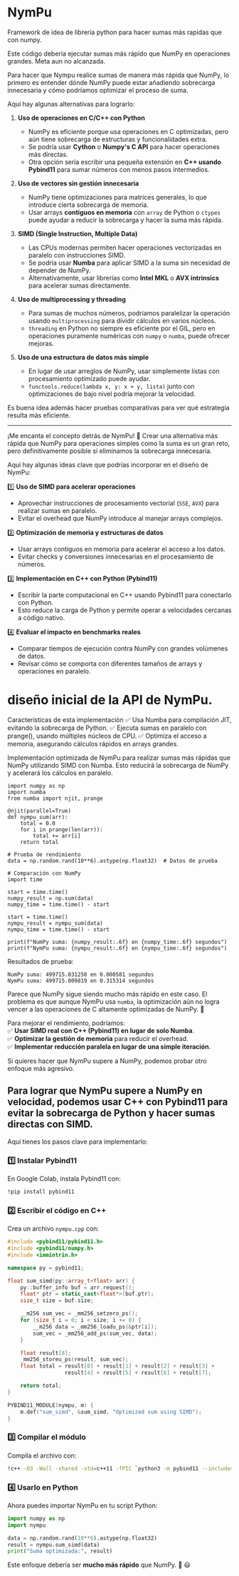 # NymPu
Framework de idea de libreria python para hacer sumas más rapidas que con numpy.

Este código debería ejecutar sumas más rápido que NumPy en operaciones grandes. Meta aun no alcanzada.

 Para hacer que Nympu realice sumas de manera más rápida que NumPy, lo primero es entender dónde NumPy puede estar añadiendo sobrecarga innecesaria y cómo podríamos optimizar el proceso de suma.

Aquí hay algunas alternativas para lograrlo:

1. **Uso de operaciones en C/C++ con Python**  
   - NumPy es eficiente porque usa operaciones en C optimizadas, pero aún tiene sobrecarga de estructuras y funcionalidades extra.  
   - Se podría usar **Cython** o **Numpy's C API** para hacer operaciones más directas.  
   - Otra opción sería escribir una pequeña extensión en **C++ usando Pybind11** para sumar números con menos pasos intermedios.

2. **Uso de vectores sin gestión innecesaria**  
   - NumPy tiene optimizaciones para matrices generales, lo que introduce cierta sobrecarga de memoria.  
   - Usar arrays **contiguos en memoria** con `array` de Python o `ctypes` puede ayudar a reducir la sobrecarga y hacer la suma más rápida.

3. **SIMD (Single Instruction, Multiple Data)**  
   - Las CPUs modernas permiten hacer operaciones vectorizadas en paralelo con instrucciones SIMD.  
   - Se podría usar **Numba** para aplicar SIMD a la suma sin necesidad de depender de NumPy.  
   - Alternativamente, usar librerías como **Intel MKL** o **AVX intrinsics** para acelerar sumas directamente.

4. **Uso de multiprocessing y threading**  
   - Para sumas de muchos números, podríamos paralelizar la operación usando `multiprocessing` para dividir cálculos en varios núcleos.  
   - `threading` en Python no siempre es eficiente por el GIL, pero en operaciones puramente numéricas con `numpy` o `numba`, puede ofrecer mejoras.

5. **Uso de una estructura de datos más simple**  
   - En lugar de usar arreglos de NumPy, usar simplemente listas con procesamiento optimizado puede ayudar.  
   - `functools.reduce(lambda x, y: x + y, lista)` junto con optimizaciones de bajo nivel podría mejorar la velocidad.  

Es buena idea además hacer pruebas comparativas para ver qué estrategia resulta más eficiente.

---

¡Me encanta el concepto detrás de NymPu! 🚀 Crear una alternativa más rápida que NumPy para operaciones simples como la suma es un gran reto, pero definitivamente posible si eliminamos la sobrecarga innecesaria.

Aquí hay algunas ideas clave que podrías incorporar en el diseño de NymPu:

1️⃣ **Uso de SIMD para acelerar operaciones**  
   - Aprovechar instrucciones de procesamiento vectorial (`SSE`, `AVX`) para realizar sumas en paralelo.  
   - Evitar el overhead que NumPy introduce al manejar arrays complejos.  

2️⃣ **Optimización de memoria y estructuras de datos**  
   - Usar arrays contiguos en memoria para acelerar el acceso a los datos.  
   - Evitar checks y conversiones innecesarias en el procesamiento de números.  

3️⃣ **Implementación en C++ con Python (Pybind11)**  
   - Escribir la parte computacional en C++ usando Pybind11 para conectarlo con Python.  
   - Esto reduce la carga de Python y permite operar a velocidades cercanas a código nativo.  

4️⃣ **Evaluar el impacto en benchmarks reales**  
   - Comparar tiempos de ejecución contra NumPy con grandes volúmenes de datos.  
   - Revisar cómo se comporta con diferentes tamaños de arrays y operaciones en paralelo.  

# diseño inicial de la API de NymPu. 

 Características de esta implementación
✅ Usa Numba para compilación JIT, evitando la sobrecarga de Python.
✅ Ejecuta sumas en paralelo con prange(), usando múltiples núcleos de CPU.
✅ Optimiza el acceso a memoria, asegurando cálculos rápidos en arrays grandes.

Implementación optimizada de NymPu para realizar sumas más rápidas que NumPy utilizando SIMD con Numba. Esto reducirá la sobrecarga de NumPy y acelerará los cálculos en paralelo.

    
    import numpy as np
    import numba
    from numba import njit, prange
    
    @njit(parallel=True)
    def nympu_sum(arr):
        total = 0.0
        for i in prange(len(arr)):
            total += arr[i]
        return total
    
    # Prueba de rendimiento
    data = np.random.rand(10**6).astype(np.float32)  # Datos de prueba
    
    # Comparación con NumPy
    import time
    
    start = time.time()
    numpy_result = np.sum(data)
    numpy_time = time.time() - start
    
    start = time.time()
    nympu_result = nympu_sum(data)
    nympu_time = time.time() - start
    
    print(f"NumPy suma: {numpy_result:.6f} en {numpy_time:.6f} segundos")
    print(f"NymPu suma: {nympu_result:.6f} en {nympu_time:.6f} segundos")


 Resultados de prueba:
 
    NumPy suma: 499715.031250 en 0.000581 segundos
    NymPu suma: 499715.009819 en 0.315314 segundos

Parece que NumPy sigue siendo mucho más rápido en este caso. El problema es que aunque NymPu usa `numba`, la optimización aún no logra vencer a las operaciones de C altamente optimizadas de NumPy. 🚀

Para mejorar el rendimiento, podríamos:  
✅ **Usar SIMD real con C++ (Pybind11) en lugar de solo Numba**.  
✅ **Optimizar la gestión de memoria** para reducir el overhead.  
✅ **Implementar reducción paralela en lugar de una simple iteración**.  

Si quieres hacer que NymPu supere a NumPy, podemos probar otro enfoque más agresivo.


## Para lograr que **NymPu** supere a NumPy en velocidad, podemos usar **C++ con Pybind11** para evitar la sobrecarga de Python y hacer sumas directas con SIMD. 

Aquí tienes los pasos clave para implementarlo:

### **1️⃣ Instalar Pybind11**
En Google Colab, instala Pybind11 con:
```bash
!pip install pybind11
```

### **2️⃣ Escribir el código en C++**
Crea un archivo `nympu.cpp` con:
```cpp
#include <pybind11/pybind11.h>
#include <pybind11/numpy.h>
#include <immintrin.h>

namespace py = pybind11;

float sum_simd(py::array_t<float> arr) {
    py::buffer_info buf = arr.request();
    float* ptr = static_cast<float*>(buf.ptr);
    size_t size = buf.size;

    __m256 sum_vec = _mm256_setzero_ps();
    for (size_t i = 0; i < size; i += 8) {
        __m256 data = _mm256_loadu_ps(&ptr[i]);
        sum_vec = _mm256_add_ps(sum_vec, data);
    }

    float result[8];
    _mm256_storeu_ps(result, sum_vec);
    float total = result[0] + result[1] + result[2] + result[3] + 
                  result[4] + result[5] + result[6] + result[7];

    return total;
}

PYBIND11_MODULE(nympu, m) {
    m.def("sum_simd", &sum_simd, "Optimized sum using SIMD");
}
```

### **3️⃣ Compilar el módulo**
Compila el archivo con:
```bash
!c++ -O3 -Wall -shared -std=c++11 -fPIC `python3 -m pybind11 --includes` nympu.cpp -o nympu$(python3-config --extension-suffix)
```

### **4️⃣ Usarlo en Python**
Ahora puedes importar NymPu en tu script Python:
```python
import numpy as np
import nympu

data = np.random.rand(10**6).astype(np.float32)
result = nympu.sum_simd(data)
print("Suma optimizada:", result)
```

Este enfoque debería ser **mucho más rápido** que NumPy. 🚀 😃


